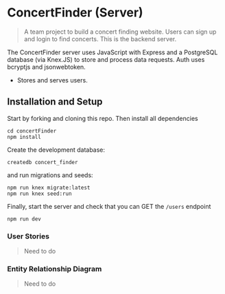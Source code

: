 # ConcertFinder (Server)
> A team project to build a concert finding website. Users can sign up and login to find concerts.
> This is the backend server.

The ConcertFinder server uses JavaScript with Express and a PostgreSQL database (via Knex.JS) to store and process data requests. Auth uses bcryptjs and jsonwebtoken.

* Stores and serves users.

## Installation and Setup

Start by forking and cloning this repo.
Then install all dependencies

```shell
cd concertFinder
npm install
```

Create the development database:

```shell
createdb concert_finder
```

and run migrations and seeds:

```shell
npm run knex migrate:latest
npm run knex seed:run
```

Finally, start the server and check that you can GET the `/users` endpoint

```shell
npm run dev
```


### User Stories
>Need to do

### Entity Relationship Diagram
>Need to do
